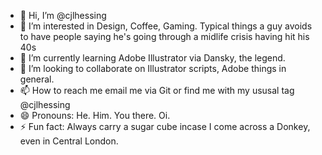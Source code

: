 - 👋 Hi, I’m @cjlhessing
- 👀 I’m interested in Design, Coffee, Gaming. Typical things a guy avoids to have people saying he's going through a midlife crisis having hit his 40s
- 🌱 I’m currently learning Adobe Illustrator via Dansky, the legend.
- 💞️ I’m looking to collaborate on Illustrator scripts, Adobe things in general.
- 📫 How to reach me email me via Git or find me with my ususal tag @cjlhessing
- 😄 Pronouns: He. Him. You there. Oi.
- ⚡ Fun fact: Always carry a sugar cube incase I come across a Donkey, even in Central London.

<!---
cjlhessing/cjlhessing is a ✨ special ✨ repository because its `README.md` (this file) appears on your GitHub profile.
You can click the Preview link to take a look at your changes.
--->
